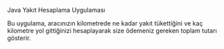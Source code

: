 Java Yakıt Hesaplama Uygulaması

Bu uygulama, aracınızın kilometrede ne kadar yakıt tükettiğini ve kaç kilometre yol gittiğinizi hesaplayarak size ödemeniz gereken toplam tutarı gösterir.
